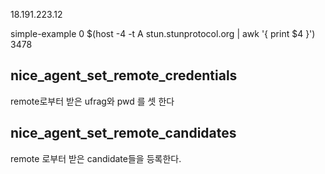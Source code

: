 

18.191.223.12

simple-example 0 $(host -4 -t A stun.stunprotocol.org | awk '{ print $4 }') 3478


## nice_agent_set_remote_credentials
remote로부터 받은 ufrag와 pwd 를 셋 한다

## nice_agent_set_remote_candidates
remote 로부터 받은 candidate들을 등록한다.